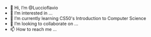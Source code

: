 - 👋 Hi, I’m @Luccioflavio
- 👀 I’m interested in ...
- 🌱 I’m currently learning CS50's Introduction to Computer Science
- 💞️ I’m looking to collaborate on ...
- 📫 How to reach me ...

<!---
Luccioflavio/Luccioflavio is a ✨ special ✨ repository because its `README.md` (this file) appears on your GitHub profile.
You can click the Preview link to take a look at your changes.
--->
